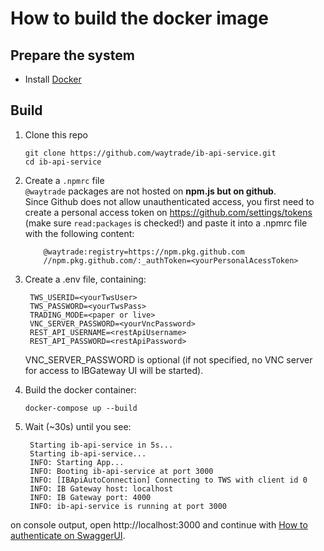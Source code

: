 # How to build the docker image

## Prepare the system

- Install [Docker](https://docs.docker.com/get-docker/)

## Build

1.  Clone this repo

        git clone https://github.com/waytrade/ib-api-service.git
        cd ib-api-service

2.  Create a `.npmrc` file\
    `@waytrade` packages are not hosted on **npm.js but on github**.\
    Since Github does not allow unauthenticated access, you first need to create
    a personal access token on https://github.com/settings/tokens (make sure
    `read:packages` is checked!) and paste it into a .npmrc file with the
    following content:

            @waytrade:registry=https://npm.pkg.github.com
            //npm.pkg.github.com/:_authToken=<yourPersonalAcessToken>

3.  Create a .env file, containing:

         TWS_USERID=<yourTwsUser>
         TWS_PASSWORD=<yourTwsPass>
         TRADING_MODE=<paper or live>
         VNC_SERVER_PASSWORD=<yourVncPassword>
         REST_API_USERNAME=<restApiUsername>
         REST_API_PASSWORD=<restApiPassword>

    VNC_SERVER_PASSWORD is optional (if not specified, no VNC server for access to IBGateway UI will be started).

4.  Build the docker container:

        docker-compose up --build

5.  Wait (~30s) until you see:

         Starting ib-api-service in 5s...
         Starting ib-api-service...
         INFO: Starting App...
         INFO: Booting ib-api-service at port 3000
         INFO: [IBApiAutoConnection] Connecting to TWS with client id 0
         INFO: IB Gateway host: localhost
         INFO: IB Gateway port: 4000
         INFO: ib-api-service is running at port 3000

on console output, open http://localhost:3000 and continue with [How to authenticate on SwaggerUI](swagger_login.md).
